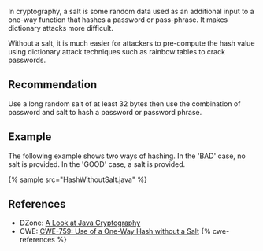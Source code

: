 In cryptography, a salt is some random data used as an additional input to a one-way function that hashes a password or pass-phrase. It makes dictionary attacks more difficult.

Without a salt, it is much easier for attackers to pre-compute the hash value using dictionary attack techniques such as rainbow tables to crack passwords.


## Recommendation
Use a long random salt of at least 32 bytes then use the combination of password and salt to hash a password or password phrase.


## Example
The following example shows two ways of hashing. In the 'BAD' case, no salt is provided. In the 'GOOD' case, a salt is provided.

{% sample src="HashWithoutSalt.java" %}

## References
* DZone: [A Look at Java Cryptography](https://dzone.com/articles/a-look-at-java-cryptography)
* CWE: [CWE-759: Use of a One-Way Hash without a Salt](https://cwe.mitre.org/data/definitions/759.html)
{% cwe-references %}
